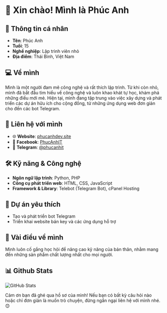 # 👋 Xin chào! Mình là Phúc Anh

## 👤 Thông tin cá nhân
- **Tên**: Phúc Anh
- **Tuổi**: 15
- **Nghề nghiệp**: Lập trình viên nhỏ
- **Địa điểm**: Thái Bình, Việt Nam

## 💻 Về mình
Mình là một người đam mê công nghệ và rất thích lập trình. Từ khi còn nhỏ, mình đã bắt đầu tìm hiểu về công nghệ và luôn khao khát tự học, khám phá những điều mới mẻ. Hiện tại, mình đang tập trung vào việc xây dựng và phát triển các dự án hữu ích cho cộng đồng, từ những ứng dụng web đơn giản cho đến các bot Telegram.

## 🔗 Liên hệ với mình
- 🌐 **Website**: [phucanhdev.site](https://phucanhdev.site)
- 📘 **Facebook**: [PhucAnhIT](https://www.facebook.com/PhucAnhIT)
- 📱 **Telegram**: [@phucanhit](https://t.me/phucanhit)

## 🛠️ Kỹ năng & Công nghệ
- **Ngôn ngữ lập trình**: Python, PHP
- **Công cụ phát triển web**: HTML, CSS, JavaScript
- **Framework & Library**: Telebot (Telegram Bot), cPanel Hosting

## 🚀 Dự án yêu thích
- Tạo và phát triển bot Telegram
- Triển khai website bán key và các ứng dụng hỗ trợ

## 🌱 Vài điều về mình
Mình luôn cố gắng học hỏi để nâng cao kỹ năng của bản thân, nhằm mang đến những sản phẩm chất lượng nhất cho mọi người. 

## 📊 Github Stats
![GitHub Stats](https://github-readme-stats.vercel.app/api?username=PhucAnhIT&show_icons=true&hide_title=true&count_private=true&theme=radical)

Cảm ơn bạn đã ghé qua hồ sơ của mình! Nếu bạn có bất kỳ câu hỏi nào hoặc chỉ đơn giản là muốn trò chuyện, đừng ngần ngại liên hệ với mình nhé. 😊
